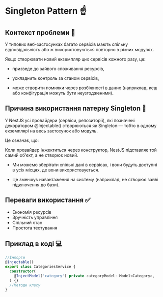 # **Singleton Pattern** ☝️

## Контекст проблеми 📝

У типових веб-застосунках багато сервісів мають спільну відповідальність або ж використовуються повторно в різних модулях.

Якщо створювати новий екземпляр цих сервісів кожного разу, це:

- призведе до зайвого споживання ресурсів,

- ускладнить контроль за станом сервісів,

- може створити помилки через розбіжності в даних (наприклад, кеш або конфігурація можуть бути неузгодженими).

## Причина використання патерну Singleton 🤔

У NestJS усі провайдери (сервіси, репозиторії), які позначені декоратором @Injectable() створюються як Singleton — тобто в одному екземплярі на весь застосунок або модуль.

Це означає, що:

Коли провайдер інжектиться через конструктор, NestJS підставляє той самий об'єкт, а не створює новий.

- Ми можемо зберігати спільні дані в сервісах, і вони будуть доступні в усіх місцях, де вони використовується.

- Це зменшує навантаження на систему (наприклад, не створює зайві підключення до бази).

## Переваги використання ✅

- Економія ресурсів
- Зручність управління
- Спільний стан
- Простота тестування

## Приклад в коді 💻

```ts
//Імпорти
@Injectable()
export class CategoriesService {
  constructor(
    @InjectModel('category') private categoryModel: Model<Category>,
  ) {}
  //Методи класу
}
```
